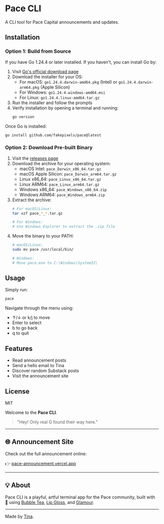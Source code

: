 # Pace CLI

A CLI tool for Pace Capital announcements and updates.

## Installation

### Option 1: Build from Source

If you have Go 1.24.4 or later installed. If you haven't, you can install Go by:

1. Visit [Go's official download page](https://go.dev/dl/)
2. Download the installer for your OS:
   - For macOS: `go1.24.4.darwin-amd64.pkg` (Intel) or `go1.24.4.darwin-arm64.pkg` (Apple Silicon)
   - For Windows: `go1.24.4.windows-amd64.msi`
   - For Linux: `go1.24.4.linux-amd64.tar.gz`
3. Run the installer and follow the prompts
4. Verify installation by opening a terminal and running:
   ```bash
   go version
   ```

Once Go is installed:

```bash
go install github.com/fakepixels/pace@latest
```

### Option 2: Download Pre-built Binary

1. Visit the [releases page](https://github.com/fakepixels/pace/releases/latest)
2. Download the archive for your operating system:
   - macOS Intel: `pace_Darwin_x86_64.tar.gz`
   - macOS Apple Silicon: `pace_Darwin_arm64.tar.gz`
   - Linux x86_64: `pace_Linux_x86_64.tar.gz`
   - Linux ARM64: `pace_Linux_arm64.tar.gz`
   - Windows x86_64: `pace_Windows_x86_64.zip`
   - Windows ARM64: `pace_Windows_arm64.zip`
3. Extract the archive:
   ```bash
   # For macOS/Linux:
   tar xzf pace_*_*.tar.gz
   
   # For Windows:
   # Use Windows Explorer to extract the .zip file
   ```
4. Move the binary to your PATH:
   ```bash
   # macOS/Linux:
   sudo mv pace /usr/local/bin/

   # Windows:
   # Move pace.exe to C:\Windows\System32\
   ```

## Usage

Simply run:

```bash
pace
```

Navigate through the menu using:
- ↑/↓ or k/j to move
- Enter to select
- b to go back
- q to quit

## Features

- Read announcement posts
- Send a hello email to Tina
- Discover random Substack posts
- Visit the announcement site

## License

MIT

Welcome to the **Pace CLI**. 

> "Hey! Only real G found their way here."

---

## 🌐 Announcement Site

Check out the full announcement online:

👉 [pace-announcement.vercel.app](https://pace-announcement.vercel.app/)

---

## 💡 About

Pace CLI is a playful, artful terminal app for the Pace community, built with 💙 using [Bubble Tea](https://github.com/charmbracelet/bubbletea), [Lip Gloss](https://github.com/charmbracelet/lipgloss), and [Glamour](https://github.com/charmbracelet/glamour).

---

Made by [Tina](mailto:tina@pacecapital.com).